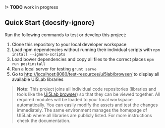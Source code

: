 !> **TODO** work in progress

## Quick Start {docsify-ignore}

Run the following commands to test or develop this project:

1. Clone this repository to your local developer workspace
1. Load npm dependencies without running their individual scripts with ```npm install --ignore-scripts```
2. Load bower dependencies and copy all files to the correct places ```npm run postinstall``` 
3. Run a local server for testing ```grunt serve``` 
4. Go to [http://localhost:8080/test-resources/ui5lab/browser/](http://localhost:8080/test-resources/ui5lab/browser/) to display all available UI5Lab libraries

> **Note:** This project joins all individual code repositories (libraries and tools like the [UI5Lab browser](https://github.com/UI5Lab/UI5Lab-browser)) so that they can be viewed together. All required modules will be loaded to your local workspace automatically. You can easily modify the assets and test the changes immediately. The same environment manages the homepage of UI5Lab where all libraries are publicly listed. For more instructions check the documentation.
